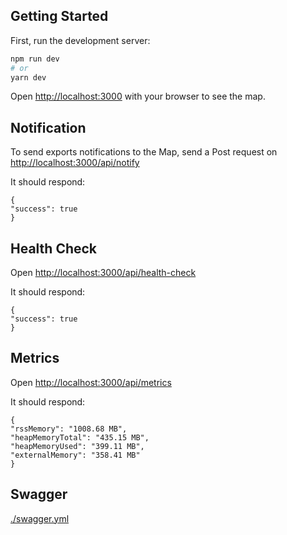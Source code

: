 ## Getting Started

First, run the development server:

```bash
npm run dev
# or
yarn dev
```

Open [http://localhost:3000](http://localhost:3000) with your browser to see the map.

## Notification

To send exports notifications to the Map, send a Post request on [http://localhost:3000/api/notify](http://localhost:3000/api/notify)

It should respond:

```
{
"success": true
}
```

## Health Check

Open [http://localhost:3000/api/health-check](http://localhost:3000/api/health-check)

It should respond:

```
{
"success": true
}
```

## Metrics

Open [http://localhost:3000/api/metrics](http://localhost:3000/api/metrics)

It should respond:

```
{
"rssMemory": "1008.68 MB",
"heapMemoryTotal": "435.15 MB",
"heapMemoryUsed": "399.11 MB",
"externalMemory": "358.41 MB"
}
```

## Swagger

[./swagger.yml](./swagger.yml)
